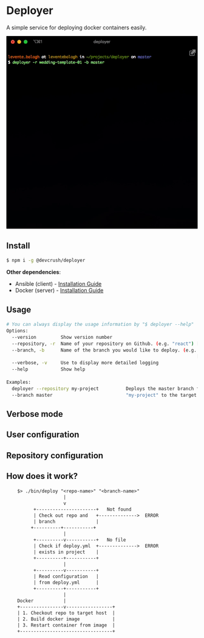 # Deployer

A simple service for deploying docker containers easily.

![](assets/screen-recording.gif)


## Install
```bash
$ npm i -g @devcrush/deployer
```

**Other dependencies**:
- Ansible (client) - [Installation Guide](https://docs.ansible.com/ansible/latest/installation_guide/intro_installation.html)
- Docker (server) - [Installation Guide](https://docs.docker.com/install/linux/docker-ce/ubuntu/)


## Usage
```bash
# You can always display the usage information by "$ deployer --help"
Options:
  --version         Show version number                                [boolean]
  --repository, -r  Name of your repository on Github. (e.g. "react") [required]
  --branch, -b      Name of the branch you would like to deploy. (e.g. "master")
                                                                      [required]
  --verbose, -v     Use to display more detailed logging
  --help            Show help                                          [boolean]

Examples:
  deployer --repository my-project          Deploys the master branch from
  --branch master                           "my-project" to the target servers.
```

## Verbose mode

## User configuration

## Repository configuration

## How does it work?
```
    $> ./bin/deploy "<repo-name>" "<branch-name>"
                     |
                     v
          +----------------------+   Not found
          | Check out repo and   +-------------->  ERROR
          | branch               |
         +----------+-----------+
                     |
          +----------v-----------+   No file
          | Check if deploy.yml  +-------------->  ERROR
          | exists in project    |
          +----------+-----------+
                     |
          +----------v-----------+
          | Read configuration   |
          | from deploy.yml      |
          +----------+-----------+
                     |
    Docker           |
    +----------------v-----------------+
    | 1. Checkout repo to target host  |
    | 2. Build docker image            |
    | 3. Restart container from image  |
    +----------------------------------+
```
